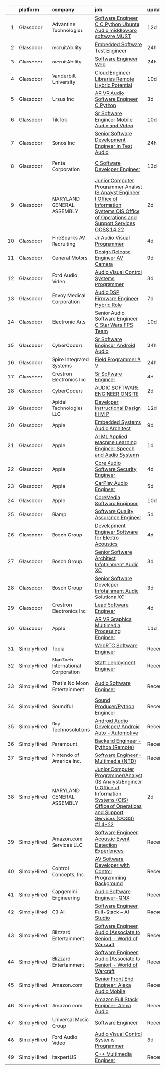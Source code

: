 

|    | platform    | company                           | job                                                                                                                                                                                                                                                                                                                                                                                                                                                                                                                                                                                                                                                                                                                                                                                                                                                                                                                                                                                                                                                                                                                                                                                                                                                                                                                                                                                                                                                                                 | update_time   | location               |
|---:|:------------|:----------------------------------|:------------------------------------------------------------------------------------------------------------------------------------------------------------------------------------------------------------------------------------------------------------------------------------------------------------------------------------------------------------------------------------------------------------------------------------------------------------------------------------------------------------------------------------------------------------------------------------------------------------------------------------------------------------------------------------------------------------------------------------------------------------------------------------------------------------------------------------------------------------------------------------------------------------------------------------------------------------------------------------------------------------------------------------------------------------------------------------------------------------------------------------------------------------------------------------------------------------------------------------------------------------------------------------------------------------------------------------------------------------------------------------------------------------------------------------------------------------------------------------|:--------------|:-----------------------|
|  1 | Glassdoor   | Advantine Technologies            | [Software Engineer  C C    Python  Ubuntu  Audio middleware software MUST ](https://www.glassdoor.com/partner/jobListing.htm?pos=129&ao=1136043&s=58&guid=00000181f12f49ceaea50e2173226340&src=GD_JOB_AD&t=SR&vt=w&ea=1&cs=1_c6371c2c&cb=1657608817476&jobListingId=1007972073670&jrtk=3-0-1g7oiuifskbln801-1g7oiuigbgsra800-43f7a1d6bbe0e6f7-)                                                                                                                                                                                                                                                                                                                                                                                                                                                                                                                                                                                                                                                                                                                                                                                                                                                                                                                                                                                                                                                                                                                                     | 12d           | Redmond, WA            |
|  2 | Glassdoor   | recruitAbility                    | [Embedded Software Test Engineer](https://www.glassdoor.com/partner/jobListing.htm?pos=114&ao=1110586&s=58&guid=00000181f12f49ceaea50e2173226340&src=GD_JOB_AD&t=SR&vt=w&ea=1&cs=1_d00eca51&cb=1657608817475&jobListingId=1007998067929&cpc=48B9F4758953335C&jrtk=3-0-1g7oiuifskbln801-1g7oiuigbgsra800-60aa7b7c5fa96bb5--6NYlbfkN0CGG9KWCDlpnNsyBDyIiP_Q0811kl3MMa1wmNp0I1WtkTaTZU1gJWaiKEGe9oYuZ3CPwugg-CXn8Oq2fvptVwnMlrq5zwQE5NMqBW7QRga3DECgVcIAlGqKk1QLgmTEvnSObf7g7pZM0IuOs8pBSf_IR_bl57Gw2HKFz4a_tc1gqz4ho89OG8KaJS3nVtqB-wcs-zHskIDpVaGi27oHTOcGsY1U2J6paHpOPmhR2VxCHV5Xrx-QRsdtMzTdDzH87F7zlMgbJ1BkkMByBAU6PBTI5CgNPdxx7HM0HqrhC9XcV-E4uw3le6vLGtRTckRnV-kwzOzexqB1jU8Xr2nZIwnmJdhL66TtoMC7rueOl7h7fY287cwueBd_FJfxpjhmRuLEiehBzzG8yQo9VaDURdfEaKbtghlQ3feiLZvD42jMBD003wdFuzdAnUCG1v4sCp7QTVjXBCdLCrHaI2ilLNkOnRURQd7NiKw4S8n5MDDeKc0HQrNlAMDkGkLKwRepiM7yc7Yabgj5xA32NIxB3sPi)                                                                                                                                                                                                                                                                                                                                                                                                                                                                                                                                                                                          | 24h           | Anaheim, CA            |
|  3 | Glassdoor   | recruitAbility                    | [Software Engineer  Web](https://www.glassdoor.com/partner/jobListing.htm?pos=109&ao=1110586&s=58&guid=00000181f12f49ceaea50e2173226340&src=GD_JOB_AD&t=SR&vt=w&ea=1&cs=1_8df6c705&cb=1657608817475&jobListingId=1007998067872&cpc=39A4E8CE329AB187&jrtk=3-0-1g7oiuifskbln801-1g7oiuigbgsra800-2ad57beac4d78179--6NYlbfkN0CGG9KWCDlpnNsyBDyIiP_Q0811kl3MMa1wmNp0I1WtkTaTZU1gJWaiKEGe9oYuZ3CPwugg-CXn8A17koYC7aobcfFlbQ5IUkeg9FP2ES7IW1Qg3SSY7Fju2jXe-c-ok7IN8ciKyKc3AVlGrWO_Q7-kkNW9Kw-IZz8rMDALcmfZemriGIu67862tfmv3nLVJZIuLsjF6ZqbHLZTvBqBoz8yUQfQf00-Oen201cNSTOEwKiL8byF3fEFBhOC33wQVQA-IfYJ0L0AjzWJ61hJfLzoyvIrGWEA-VZjXDgW3paPKTmMRznnb2xuTQyG7TzgmfZl9SVaBkfqbrykk5A7ymLPibSEOYKHbV-TLhiTFFtc6O4Nj14zaeXbnJxICtUiKgUWTs4sRcsGopXGVdDKy_Km7azLg64_tYZgDJNy5h3B7Szei01GyelvragMcBv1Zx49G4FepPrZRbK3kxEqXpAyTST-B6bmcAZp7m6corj5esxYXj_MjJlgRYxGCkCSwCQRDEwmjTPgfrfg_anl2UmW)                                                                                                                                                                                                                                                                                                                                                                                                                                                                                                                                                                                                   | 24h           | Anaheim, CA            |
|  4 | Glassdoor   | Vanderbilt University             | [Cloud Engineer  Libraries  Remote Hybrid Potential ](https://www.glassdoor.com/partner/jobListing.htm?pos=124&ao=1136043&s=58&guid=00000181f12f49ceaea50e2173226340&src=GD_JOB_AD&t=SR&vt=w&cs=1_8262b755&cb=1657608817476&jobListingId=1007977526688&jrtk=3-0-1g7oiuifskbln801-1g7oiuigbgsra800-c3977357fc7c0025-)                                                                                                                                                                                                                                                                                                                                                                                                                                                                                                                                                                                                                                                                                                                                                                                                                                                                                                                                                                                                                                                                                                                                                                | 10d           | Nashville, TN          |
|  5 | Glassdoor   | Ursus  Inc                        | [AR VR Audio Software Engineer   C   Python](https://www.glassdoor.com/partner/jobListing.htm?pos=108&ao=1110586&s=58&guid=00000181f12f49ceaea50e2173226340&src=GD_JOB_AD&t=SR&vt=w&ea=1&cs=1_e684ee66&cb=1657608817474&jobListingId=1007993377891&cpc=59DEFF8D475298C3&jrtk=3-0-1g7oiuifskbln801-1g7oiuigbgsra800-aa3ce2fb02d8ce81--6NYlbfkN0CT8vBT9H5mqECx2dfLV_FONLPDKpIRssxVwtj05Tmm4rA5I0VNOPdM1oYsK66ov5oIrm6uNt0XDvpl2KYEwQICSaD5MLEKBZUJ16SpRSONk4KxDzLgWuNHc-mKZGUkO1IWuKva4frPteSuou09hRerYEP3Zpi81Lc8E9fKSHP7VIDxORxefithbZH9PCMwkDukGkVZREcWMM9hVPJ9fODmdt4RfzPiA7lnwPGjRh2I_k9VvPcZ9j8QIULubvdA6fo_5Nl_hcuOiz1TaPpLI9OQl0YoX_Ue4t-U8z3hCVWY2NboO7bSiJ273qSPoPBwZUJmjPPUGWEHR0nT0T575uWdTPPA7ZjrbbSxGbqVGjyCk1UhyvZhBi-l_V56YZSPh1fZG45zXJbY7DgqN2M7wRciRJWpi53Ck_8btodY9ZcvlXGH7Q_OCQQBwJhZBfpPhnSXGF9VLTinmqh36fa3vohhcIbOlHJ1HtBHX63x12i_Is-PzUdJySP8WoT5kYnfDszdLH6I2K7XYjubD7QKzg9QTlKMeBZRNTWewq4ZanMOZgdrnsTVn43MhgybQu3OUaI06NNVLZoWzeA9FEKxfbbldOySwyl1t2ielLhz2PSBUeJgbelelgnoJuggH4DKmloMUdQFqFztq-yG7WledIfiKlpX9o3Iiyqxveo2p6BW8XT5qQVi0dQW9pSD3ik2zfN3DV7GOpzP0__zv6yUtXODvla0IrTMRQnSZxel0ygLDUiKNc98ZhsAi9VWmzeR_zZN9o_RSoeKVoEYP3mjPqFnKGUow274mySyqL6p7fAE1r7pgTIM0n1Jidy8uTK7i8duzJlFcc72-LO5sfNSvu69X7ax5uDw4d4uKEvPOqp8z98p1I0dAptsyg6IyzYAgJKqUIzHubGxOy2OEsbVz_3fyWSfpb888VFhB9PX9xmSzub9laYDdZACDYy1n-NsPEWHiZm9hlz72pHgdr32u6TYhbHat_rU5gC9fGq1qwy0bpIyJP7o8o3fYn2qiLiDPWw%3D)                                                                 | 3d            | Redmond, WA            |
|  6 | Glassdoor   | TikTok                            | [Sr  Software Engineer  Mobile Audio and Video](https://www.glassdoor.com/partner/jobListing.htm?pos=125&ao=1136043&s=58&guid=00000181f12f49ceaea50e2173226340&src=GD_JOB_AD&t=SR&vt=w&cs=1_a3ef5cbb&cb=1657608817476&jobListingId=1007977692020&jrtk=3-0-1g7oiuifskbln801-1g7oiuigbgsra800-fb4d70513ed015d7-)                                                                                                                                                                                                                                                                                                                                                                                                                                                                                                                                                                                                                                                                                                                                                                                                                                                                                                                                                                                                                                                                                                                                                                      | 10d           | Seattle, WA            |
|  7 | Glassdoor   | Sonos  Inc                        | [Senior Software Development Engineer in Test  Audio](https://www.glassdoor.com/partner/jobListing.htm?pos=122&ao=1136043&s=58&guid=00000181f12f49ceaea50e2173226340&src=GD_JOB_AD&t=SR&vt=w&cs=1_9d2db259&cb=1657608817476&jobListingId=1007998832395&jrtk=3-0-1g7oiuifskbln801-1g7oiuigbgsra800-caf06fc64295be09-)                                                                                                                                                                                                                                                                                                                                                                                                                                                                                                                                                                                                                                                                                                                                                                                                                                                                                                                                                                                                                                                                                                                                                                | 24h           | Boston, MA             |
|  8 | Glassdoor   | Penta Corporation                 | [C   Software Developer   Engineer](https://www.glassdoor.com/partner/jobListing.htm?pos=120&ao=1136043&s=58&guid=00000181f12f49ceaea50e2173226340&src=GD_JOB_AD&t=SR&vt=w&ea=1&cs=1_0d6328ab&cb=1657608817476&jobListingId=1007968416590&jrtk=3-0-1g7oiuifskbln801-1g7oiuigbgsra800-40ff0cdbb3ffb393-)                                                                                                                                                                                                                                                                                                                                                                                                                                                                                                                                                                                                                                                                                                                                                                                                                                                                                                                                                                                                                                                                                                                                                                             | 13d           | New Orleans, LA        |
|  9 | Glassdoor   | MARYLAND GENERAL ASSEMBLY         | [Junior Computer Programmer Analyst  IS Analyst Engineer I  Office of Information Systems  OIS  Office of Operations and Support Services  OOSS   14 22](https://www.glassdoor.com/partner/jobListing.htm?pos=112&ao=1110586&s=58&guid=00000181f12f49ceaea50e2173226340&src=GD_JOB_AD&t=SR&vt=w&cs=1_21ec9ba1&cb=1657608817475&jobListingId=1007994891028&cpc=39A4E8CE329AB187&jrtk=3-0-1g7oiuifskbln801-1g7oiuigbgsra800-a3f694d1122cad1c--6NYlbfkN0CoZx6RZ76Kz2BC5LaLJVXH_1oYGbR7vq7wgU_JS4Ka_xXFnuYFBu1BOJAt9nZBGGLHaGLp1lHJWT0sE3EjPTepP2t5TwDoqFxFq1dVgBEd1jSl5HIWglMA481uS0Ib77B9NAuduffAk7dKvL3dKI04sZoo88GKgXfS3bTJ9JyoDfF85ewco1HzXEOftcRYAkJ-_1AP9fijQrlHRhV4IjBsS9TdDNEbgPav-WQlUQsZutSheI2ZqHQpAL2kuJu5ZRCX0rHf-U9OolUSQvxNWElWcMLqwkQRSfhu1eKva9ECyb6nBIx1E9c_B1-kb8Q-cLFo5QOyLFLXWYdzLFgEbI_owz0QqnCoOH2aRoozflxO4c88Utl7302WGKvX6ojFEj44GaMbGdgBzGjrf6Z7dErlib7ST978Ppu5dUGZyYq_MqTB9Yan-cTdTMGv8gmMQUPusNIZc6WdIKWTkjJ4RZvM7dD80fioYe1zbMZlwpeDFFKo1bLQGOgp5J2mjNbhYTkXg8ZKqA1Zq4SL09bqGABgaXKuFhR-7VkdLo6Y_Pm3wj6RwhKhW_ohybbvVxQYzt6U-LSaj8_F-LBQ29y1zFtKyFj82yQklgZyIn_h7RKRcqScVMYLLRzbfrGuZj11IzSQE_GgohtUAMDjcqYoV1Hs)                                                                                                                                                                                                                                                                                                                                        | 2d            | Baltimore, MD          |
| 10 | Glassdoor   | HireSparks AV Recruiting          | [Jr  Audio Visual Programmer](https://www.glassdoor.com/partner/jobListing.htm?pos=102&ao=1110586&s=58&guid=00000181f12f49ceaea50e2173226340&src=GD_JOB_AD&t=SR&vt=w&ea=1&cs=1_203223ee&cb=1657608817472&jobListingId=1007990589401&cpc=545C0D17DAD7ABB7&jrtk=3-0-1g7oiuifskbln801-1g7oiuigbgsra800-3645d3de07ee691e--6NYlbfkN0CgISsLKYw0qJRFWluNVVgIYeD3xM8qesrjCvAKwjwwKRSQqxAUlElEhVVO1a0J4Unh9MYd1JqPkQC11VzVzI6yg52sATyjgpvMUk0BUitp0u6dvzaBntZv5uGPwrmlY2rICOfOV3e1M7oxBnFa0aB2XTgOd7Gr7MyaAELUGl7tizV7Ga54Kq26hB4Sqs75kd92TVaRr0yoVYLnh7z0RHK1is5po93XTxsIJVIKUNl0yYwx1-YMzneKd4aMuyAF1Scg56vjisufuyhENmT-1973jMS7osFoEcVasKHX_hY_bSEawkkT0czk9VFE6_WCZmCj5gC7gFEwBgFvjHW_Kg_pP1rnqbIhwbSVErpd3-TffTvVAXTqvJ10NAhCvtFmuwLTcx21TQqRMyKc8zLzbgLx1jfat9yIKDlrhYlaxwBzVVMPMPRJ_may7OmtUUU8tzZdJsc4x01B6gxe2GN_eU3NAZLFj5HI211AYWkaj18ULAVdTr9b4zqWQab9Y2FT_DPaWvUJa95_Yp28KWw-fWG5)                                                                                                                                                                                                                                                                                                                                                                                                                                                                                                                                                                                              | 4d            | Richmond, VA           |
| 11 | Glassdoor   | General Motors                    | [Design Release Engineer   AV Camera](https://www.glassdoor.com/partner/jobListing.htm?pos=123&ao=1136043&s=58&guid=00000181f12f49ceaea50e2173226340&src=GD_JOB_AD&t=SR&vt=w&cs=1_0aa47ac3&cb=1657608817476&jobListingId=1007979241599&jrtk=3-0-1g7oiuifskbln801-1g7oiuigbgsra800-e91fb23f7f6e60ba-)                                                                                                                                                                                                                                                                                                                                                                                                                                                                                                                                                                                                                                                                                                                                                                                                                                                                                                                                                                                                                                                                                                                                                                                | 9d            | Warren, MI             |
| 12 | Glassdoor   | Ford Audio Video                  | [Audio Visual Control Systems Programmer](https://www.glassdoor.com/partner/jobListing.htm?pos=103&ao=1110586&s=58&guid=00000181f12f49ceaea50e2173226340&src=GD_JOB_AD&t=SR&vt=w&ea=1&cs=1_286c8162&cb=1657608817472&jobListingId=1007993174545&cpc=6EF74AC2F94C1840&jrtk=3-0-1g7oiuifskbln801-1g7oiuigbgsra800-72ff076388985a37--6NYlbfkN0D5Qh5ztHRJazBopTDU4c15ovZ4yuEHLDrRszDAd4mXZfEM9UhCL-UOGfuzT-KuljJFK06AQHoYU57YAYNjUbhnHAcwFeW0cV4-wbyC8hTrz52B5uGs0Xrn7C4pvwEj2VATkM4T7HnATzImlYTII65d4hbg04qPgSOgfl85f_CI4TVAYtvbkd1CpNKaDqKdjg4acVjQFUxEqS0dHrBX4PsEasuOOp-dynKfmyQ05we433FMbJk5FY5iQa7mgmmIz9h_BnwqYjDE0msMVC6jJgk7_vXTykOrkrAoPOb-OMsPnmBPlvrA-VX0YbhaOCMyORKOZz50qrxGZaD1Dj5gsx7SIT-BD7l-V_QoG1w3YiJz6ANFRyiSjGXx4g6ApF7NuS9gnPObBF-vJwsGrIaHNvJP9inYki_MXK4-P_PwzkYNxfcero4ShqgsqDpF8DClx_ncEi-ddgTVxYaV5v2WVuyqMc9HtDzDXBSEdyxC8dtYulFpqkKimLWuhosbFjblTudrWfvyyICiLbdRD1_GztZE)                                                                                                                                                                                                                                                                                                                                                                                                                                                                                                                                                                                  | 3d            | Oklahoma City, OK      |
| 13 | Glassdoor   | Envoy Medical Corporation         | [Audio DSP Firmware Engineer  Hybrid Role ](https://www.glassdoor.com/partner/jobListing.htm?pos=101&ao=1110586&s=58&guid=00000181f12f49ceaea50e2173226340&src=GD_JOB_AD&t=SR&vt=w&ea=1&cs=1_d49fc99a&cb=1657608817472&jobListingId=1007982843269&cpc=FD56AAAF1899B499&jrtk=3-0-1g7oiuifskbln801-1g7oiuigbgsra800-1a8667a6952a7d3f--6NYlbfkN0C2SVAOpOeIWQkPp9EeCSLxTLheLRty2uanDx8E9nXZ3vo_i2DCYlseHe8MlqP0GQrwO9cNewLpOxVPax3blNM7tR65ucCZ_LJY0bOTgnoi3fYnvrn6CGy52bnNlpOl79nDB8WILpGyF19NTpy5P6wBcBXV3KL3xsTIiZ_23L9qdJ9WrVTiU8K0LXcy-92zjF1QRxcUVq8j3wrX8haJXjII8BUqDiweFeCSF9_kIG8EWzycPFyH0RaL_04Zst2Q9pVNhQN33H9L5m4yZCxVH9UYVJMB7bhwEFodYxqpq5pSi5eIxf5AhnAhUCuz6QMOhfuWcOs9UUNZ5Bt_K4P1f95tpUx6UM8FjBj9id2iV3dX18DFR9_xhEgQb6zWW6yKbda9tsyV-d29CspvZfWfXqAGiZjXPPM_lSiOUNrHdoMQGr1q6l5nFd8g3bEAJpgFLMS4rjMyFRp7_-X7DdB-xexxcPc8kLL53t2lZyyXcv1b7j85fSPmDmB4yhXdfIFt9-yieFKMhtGPxRFDLmbOjCbCUIbD1v3fZiI%3D)                                                                                                                                                                                                                                                                                                                                                                                                                                                                                                                                                                  | 7d            | Saint Paul, MN         |
| 14 | Glassdoor   | Electronic Arts                   | [Senior Audio Software Engineer   C    Star Wars FPS Team ](https://www.glassdoor.com/partner/jobListing.htm?pos=121&ao=1136043&s=58&guid=00000181f12f49ceaea50e2173226340&src=GD_JOB_AD&t=SR&vt=w&cs=1_3fbf5d37&cb=1657608817476&jobListingId=1007977803487&jrtk=3-0-1g7oiuifskbln801-1g7oiuigbgsra800-17edc09a89127899-)                                                                                                                                                                                                                                                                                                                                                                                                                                                                                                                                                                                                                                                                                                                                                                                                                                                                                                                                                                                                                                                                                                                                                          | 10d           | Los Angeles, CA        |
| 15 | Glassdoor   | CyberCoders                       | [Sr  Software Engineer   Android Audio](https://www.glassdoor.com/partner/jobListing.htm?pos=118&ao=1110586&s=58&guid=00000181f12f49ceaea50e2173226340&src=GD_JOB_AD&t=SR&vt=w&ea=1&cs=1_258ffdbe&cb=1657608817476&jobListingId=1007997833799&cpc=2CAED5C921A5F994&jrtk=3-0-1g7oiuifskbln801-1g7oiuigbgsra800-49675f4415adae16--6NYlbfkN0CpFJQzrgRR8WqXWK1qKKEqALWJw739KlKqr2H-MSI4eoBlI4EFrmor2FYZMP3muM3cVikKu2JHMIMHKH7OgsnobnFArsWob7FbP5p1dVI68KPdJDbuXPpjnTQjCriaqzd-851NEQ79SLd5dKuTeSn7kOpSuJM2odUQ_RL9ocUw034ZM1Gv5euESM6LpcVN8spxXNX7GasZcCcE9APysVvCXXC3rRJEL8qUVA9Za7eA8KHbWR7zR5dcT4l7GyOMUxWFwRMsRSN59Iw-GSCdmH5CSLdcbNAOjIc3lwXsLVMbqBjmt2KFr7Y3bMEJYeC7-06CH1HV7fvnOKTyk5ZHU7Q-rBnMtZSluJYspBpImknUYSvjBSK3bnPB2EbPPdQVZK7N56a1kVkXSllCdwthgoZPMpJQOq-MmgJj4CA5zqcCTA-LqgsOQOZD5oxAHCi78pr_60C-T-JAqaL3ePZy49X0ncLssoniFhLdKyxYKGcosi9DSg7Zfo22YK5GhObKTiKtB9qYyCC4czReat0XKB5SS-kz2DsWPXg5DdcjwSkofx-VmJsTmHuO_7qOi169TqOBBHrrjgMcQSvNLnyHN-PcN5enSP8riL2uE3SNG7IUVbgu4RaRv4DWa1hDFTFVIJEUT6hKILCJkx80ruXkwZijWGRZkKK8tscXvZw6arXywBWvF8W9DmVeuIRGORnJx4dEY871gy_RuWOhUW_k92MVuh5AhQwlhqAJLh9eMuhER9A7ZgBhB4yDvZ77glcKuLSVZZvg4eiPBslX9ZoA_CV70h9kwq6g2x39dwgyJPxvFvAASk4x_hig7tz_Kb4aX1aO8xM_NXJ2fnb5EURu4JO_GBPLPnzEXzCnrFmt-3yTV58d5hPMKwTVSavnovGRV1jz48YIV6q6QAum7b7p_8IgNpJzBiZ8KQobrs5YxHMDk_1Bjgjh5cvgf006QdVoVQfS8w7nDdSLyWjjVoUWmTA2U4BgaUIBUICW-x9OwB4Daw%3D%3D)                                                                                        | 24h           | Encinitas, CA          |
| 16 | Glassdoor   | Spire Integrated Systems          | [Field Programmer   A V](https://www.glassdoor.com/partner/jobListing.htm?pos=106&ao=1110586&s=58&guid=00000181f12f49ceaea50e2173226340&src=GD_JOB_AD&t=SR&vt=w&ea=1&cs=1_56411215&cb=1657608817473&jobListingId=1007997639031&cpc=4B86475FAF393599&jrtk=3-0-1g7oiuifskbln801-1g7oiuigbgsra800-2397039f547f99e3--6NYlbfkN0CH4aig5Ztd-45FrZS1-WrZIx-owN4hI8D535o7deO_foMxi14zJY8Dl-iXBCi5-CM3w5g23qmJ-ktnjVnjuJBzx-cKeSf6eZw6woDE2hx1_Mnp2EQThVDPCgzoriW_Y-7NSX1ENEAuKAC6sQfhAm68rLxz6MK62uRJ3e5-n5roEiDcmNLtAaNDu1zfO-dBc7KKuNi1JzerZozpzDU9n8_Q4oqGKgFRh83fQssR25KMxxHx0iO6s_Bn5XWdGp4Qlfb4r9PWuQetDUQadtOi7PPZswpBtUiUOVd9AleCpL2FLO888tX78v_HXb1t1UTFyiH4RBxEjxMJld1Ws0rSuJp5zwu6BGGpi9yF-gJnSuBaipJiWI0NgAARRkc8KkaS0kTtDCHzqpW_ftdXVgd4N80emxUKowrmz5CqE3vDVdEBR2V05kzsYLrZO48NZUJaxQQV4a761gfejzi9kNF9W1KX60_3dXmU_Zklmd8xOPJOlhMOAcSve-NTRCjq-5yKFq8%3D)                                                                                                                                                                                                                                                                                                                                                                                                                                                                                                                                                                                                                     | 24h           | Troy, MI               |
| 17 | Glassdoor   | Crestron Electronics Inc          | [Sr  Software Engineer](https://www.glassdoor.com/partner/jobListing.htm?pos=126&ao=1136043&s=58&guid=00000181f12f49ceaea50e2173226340&src=GD_JOB_AD&t=SR&vt=w&cs=1_09384c51&cb=1657608817476&jobListingId=1007991318867&jrtk=3-0-1g7oiuifskbln801-1g7oiuigbgsra800-606620f489b5f575-)                                                                                                                                                                                                                                                                                                                                                                                                                                                                                                                                                                                                                                                                                                                                                                                                                                                                                                                                                                                                                                                                                                                                                                                              | 4d            | Rockleigh, NJ          |
| 18 | Glassdoor   | CyberCoders                       | [AUDIO SOFTWARE ENGINEER   ONSITE](https://www.glassdoor.com/partner/jobListing.htm?pos=116&ao=1110586&s=58&guid=00000181f12f49ceaea50e2173226340&src=GD_JOB_AD&t=SR&vt=w&ea=1&cs=1_9dd7411a&cb=1657608817476&jobListingId=1007994357075&cpc=47CFDC01B3F81FAC&jrtk=3-0-1g7oiuifskbln801-1g7oiuigbgsra800-d349d29470b0b9ea--6NYlbfkN0CpFJQzrgRR8WqXWK1qKKEqALWJw739KlKqr2H-MSI4eoBlI4EFrmor2FYZMP3muM12TYa1eX62s1as4sK1KBTxr7YSd4bzuOXXHol3SLNurbn9w4z2H36guxaaWjyQPw-5kLAZ4DZaNeXmMNIRg9PN3FTIKdq4p4FV0c0CK18YWeOoDxnbQhZ4Yf3eTOeVQMkhicw6H16hVA3dwFNWclYVFsvJ0QaUKp05T8BSHeOWxOsNrPbyTymejjZnU8zacm-3rijUJogh0Nd6ExMBx5xudXNo2FgCj2xDp95JmsFn_LBO3mqon3MwkeBLzilRLzX7XgXeV_F7kUNfkT1Ai6DFOqJfsJZ1MmtvGbOo0_MGuTZGXt9rHYVKGFAJPV2YmgXAryRvk_WbyOIJKkZ9y7mUdZB7SmI68483D7yRpDgxYL53vD73zwXXlv50LW1rKLVaNd9d7J3yNmmn2SnJP4MO_fRJCdQkHeFgevb5ySon5Qaz9T49tdcj6nZM14bMAoZ9CN_mtElWrpJ8LGOxlzW1yol5kYsZd1dYNVHPnd2OWZYKEPMB3K7kq2xnpEXboxRTi2a-WL-5kNaz-RPffRm8fHvm3TpVok8BgQAJn4qZ6A2LiDnOxB2nYoarwfW8UElhQsdopStzZldbTIQPosQoLeuI8Pd_CbYwGRblyc0QHKwU2kpujqyD_18vE5-EXGXb0HtE2KDLALeXKmqW2l2RLHMQr5gge23Nk9dx-TPm3u09f6VFcsUXCne09mdkqPo8uft8sP8cwTMDS7Pzbrx7ALcIbmEVFTL63XsT7ZnLckBurDICdZThTzqu57KAtJPpvCXM77BiJHRCoTZV2-MVsZhiw9cNlPkXzBCK5-50aH9LvPFr3qhoX_MVRsG9Vja65orcpm2bv-6BTZSaIXcinw4W8JGZHbkkYuutsayHFU-HFpPqgxwbKIDsletrZZrEIcC396s22hovQUF5ZoVJGP4WdsPXvrB9NRM8nyoXKQ%3D%3D)                                                                                             | 2d            | San Jose, CA           |
| 19 | Glassdoor   | Apidel Technologies LLC           | [Developer  Instructional Design   III  M P ](https://www.glassdoor.com/partner/jobListing.htm?pos=117&ao=1110586&s=58&guid=00000181f12f49ceaea50e2173226340&src=GD_JOB_AD&t=SR&vt=w&ea=1&cs=1_c94b1ae3&cb=1657608817476&jobListingId=1007971118065&cpc=8795CF9063CD573D&jrtk=3-0-1g7oiuifskbln801-1g7oiuigbgsra800-59fe664ff94ea83a--6NYlbfkN0C-xuqgdbktDILJoi_o42Ntwte-sxNwJl4lq25EOjgqY9QdTvxhiZuU73FoiVdnOk67AFNhSwXEKX4mObxfrrOA-geal6H9DRqbEnd4vjH1q4OM012OE7YutG7o0AWZGYV-rNMEYq_ieIZSjLOr3U7jruqw250lHhT2B_-I6PKUJD-ySAzVL3F9dacZb2kT9_kpXtZHVZIdEIuI1q03Oi0VCiwff22h7tRKrXajsceSZNIPoMR2rRi7VD1i8WYtALjSMl8FBJ4VJjrdQkdwlw0_SxZ7LN_MI5vzZqPjW6uMhGwrNGkbnu2goRwCeWCNWYBHFxLBXinsCFyzDe8UOBtO8mo6JUGPp5-wP2Wn0rhhJ1fxyDGfjEjVQ4DjRWoT6cZufdqId_5lsrzZMODV4q4EqqpOZKlsZHuPKSk6S6mcDuL8WdbrJbtjnDApr8Pw64uervKs6b9YwNKwVwb0S69raZ2wta9A1Js4ZEOp92P9EvCQ1FFzNpviZZjIgEQvxwe3mg46duPvONbVkRWLP_Nv)                                                                                                                                                                                                                                                                                                                                                                                                                                                                                                                                                                              | 12d           | Chandler, AZ           |
| 20 | Glassdoor   | Apple                             | [Embedded Systems Audio Architect](https://www.glassdoor.com/partner/jobListing.htm?pos=115&ao=1110586&s=58&guid=00000181f12f49ceaea50e2173226340&src=GD_JOB_AD&t=SR&vt=w&cs=1_85913bc7&cb=1657608817475&jobListingId=1007979187769&cpc=AC285F3A3ECA6BB0&jrtk=3-0-1g7oiuifskbln801-1g7oiuigbgsra800-ce2327862a81b1a2--6NYlbfkN0BvKrLyj5gPmtZO9T8euul8TCxuuKNOtzRJOomxnwSEodTz2Bc-sPZlO_uSwsktAegCjBFkktJ1XsZ0gtvmI_BGcaZnHufLVPIZfVsfuI-lXO08vqSdoBimat9I2D7b5PlrZZ-UUP0tejEMVrF9J2aItixeIhlnGAEnp2zvrRJ_VTmcePL_IekVo3zFY8I3D9e1CUYRxQ5tQgaVJmRo5mVWFYuiutR97V93eGohOW5bGkJOT8vNEqhP5DAfaTGSIjKIuIABE9pdSk6qy1ElgYsE2ojLgYUZ5rn1_6FCP7ChGlfcibI6x5PnVmfcm1RZ3HlrecnBkZ29_RqvD8WQHBLxnO8e0Aci5PqxlAOJrovxoFlw_Mbdf5uNaT5HWz3TolTvsLBIdL6ps-XAZIcB_Xt8sLOK9hZrEhmMlB4jT7ygYBTCnLHZMo_2A_f6jxNzXjfWPvrBcL9M_Ll-iATXoydSWCwenW045sdJyKlQ4aiDjeXjVn0lU8xtPhDdvFGvvHInQXseetM21l2fM9chIflIg9oV4xzcn2c077Egw-3n5A8T36Ng3S4xu1nqbRho8kDgZTj4uBru0WYrKtOZzc3VCRAj58aRlQbIJuzHHbDzrNraLRs-19gEFGJbBFB1tRTlRKcZy5YbRP36WeAWvtqaKCvRSEFkP5bsPU-fptS7R_ZwgZBljEcrT9Bb6hJdJQwCPa1x-D2nSiBY36gKgpaIYqeg1O6brA7n0FhZygW9Z6t7HxZVPYBVVcZ2jA95As99arhSd9RBOcfixKjgALWnSf6KIgRZeMq6AcQpiVGT2zGlQNgJtg98RyMILfxORn9L8UAX_hy-YC_twTEP7tIrSOQfQuuk7tfwX955e9MZHm1K_t34q8sO3q1nhz32nwv8D7MjB1nsJHPQDjUhuNI7lGlFabjXEOMWU3Ac4t-cFbCYPhyPdTBaqynZhgxoW0UkO0TClqUflT6LGS8oajsa)                                                                                                                              | 9d            | Cupertino, CA          |
| 21 | Glassdoor   | Apple                             | [AI ML   Applied Machine Learning Engineer  Speech and Audio Systems](https://www.glassdoor.com/partner/jobListing.htm?pos=119&ao=1136043&s=58&guid=00000181f12f49ceaea50e2173226340&src=GD_JOB_AD&t=SR&vt=w&cs=1_cf14b80d&cb=1657608817476&jobListingId=1007996386680&jrtk=3-0-1g7oiuifskbln801-1g7oiuigbgsra800-24c1d9da24f75876-)                                                                                                                                                                                                                                                                                                                                                                                                                                                                                                                                                                                                                                                                                                                                                                                                                                                                                                                                                                                                                                                                                                                                                | 1d            | Seattle, WA            |
| 22 | Glassdoor   | Apple                             | [Core Audio Software Security Engineer](https://www.glassdoor.com/partner/jobListing.htm?pos=107&ao=1110586&s=58&guid=00000181f12f49ceaea50e2173226340&src=GD_JOB_AD&t=SR&vt=w&cs=1_2eccdefc&cb=1657608817473&jobListingId=1007991589186&cpc=AC285F3A3ECA6BB0&jrtk=3-0-1g7oiuifskbln801-1g7oiuigbgsra800-2a69099ed6f7ad76--6NYlbfkN0BvKrLyj5gPmtZO9T8euul8TCxuuKNOtzRJOomxnwSEodTz2Bc-sPZlt2Zgji_QUXGea24aHeGsF5mdlEqtzEaTvMH-aLyjXc_8ZWL-GtORKjPvzePFYFkbsCa9O1jRJON_SxGJAi-g5uzqek4qJkXYsHdI0aLe0i7775RZSXdDTwgmek1XNnfnrxMBlzmYlvrtOPMQ45rU4XXBDRYx909U-tfS0OqO0ZTa_2gR2o1hWdg751wnqwR2skiS8dVA2gQWbKDG0ifM3wPoz21BGBPW_rgyH8gE-94i0bcjuKTR8XCkGXariCtvMhbenQOPUK_bkY_VAbk5nWcqNdVn5QbFv1LZJO-9jtGtTkQMY2S0twpMO3FMrl8PHz8saHBlbVVW7xnLyYOMc-JwofCXtL_s_ZNysKLOK_R4G4OxFAJGmhua-6ax7qwzVwpuPy7s3_ZIdaxDctvB-b5O_lhYeJEyMyaVg_yWppLjWYDARmP37OFHr-q0WOhEQEnq_hEKxgDCdU0cqm50-LD7_oE7z45o8rrb1x88cQg5rTdULO7OBTp8cjJ-4jNBjTDj85lEpo4LUdPaSXRYqiYiP7VPVN08JDtj0KE4ZM72isSV6mgPZvjr5f4hRe8MmEKagiLVoD4MRbspAGm-EImYclJw00KVUHxoFmRTk-SAa9qlMS7mykITVjnnh33aflfDjjspDCsmR6qlLoyGqhlu8-PMAl6RoAyWT_I60yUL-firjBACzYQcZrGb1FJ_wCMPag69Twv8xVPfgBFrqinIQs_FhtvKk_9pVnssG0ptdwdJ_pYLFSsCCafmYqBqzVEUiautXp3h4542xROh0fqV95TKOd4_RezxczhLkjbnVws5aNpdh36boV7E35SJMdLeTBG2Tk2aeypbyAEfGT0ycIR-J2Ua-OBlKOPlMoLR_JlZf3Azs9XbHVQW2oTP2TC8h_PAJ2TYqNtyIsheC8BA01eJ7ud6gTDxvKRIF3s%3D)                                                                                                           | 4d            | Cupertino, CA          |
| 23 | Glassdoor   | Apple                             | [CarPlay Audio Engineer](https://www.glassdoor.com/partner/jobListing.htm?pos=111&ao=1110586&s=58&guid=00000181f12f49ceaea50e2173226340&src=GD_JOB_AD&t=SR&vt=w&cs=1_c5957c1e&cb=1657608817475&jobListingId=1007988604857&cpc=F41FEAB56D215062&jrtk=3-0-1g7oiuifskbln801-1g7oiuigbgsra800-7aa30b78084fdf02--6NYlbfkN0BvKrLyj5gPmtZO9T8euul8TCxuuKNOtzRJOomxnwSEodTz2Bc-sPZlt2Zgji_QUXHm5gyoIT_Mztd0717o-bWxu__rngjRigbrzFgwMe57thp_HAy0guYrPX05nCSAA5Zd5Pw7hbZkRQ4ntthYz3Pg1g5rOfa8OueFUwg5JKb-JulZa9REJCyH0w8gW4Mg8xQ7bhZs-lDpFlFyYnbSOuhjaA2x34gbtV0qisMDXiC9tYdpxh_zeWv92CWVZWuFRM8D_QuRTWAM5Aehrg0aOIiEKIUtqhcwSnh8k3QuhMcGBVAwjKv5PIdhbfDQFlstBwCjFlnp1lUtgPDOrbwMhQN6i97_LB-dKdzDCBSJu8x-nspDH9YiqLnW3rio7Q3xrPDcyTIobA4MblWiEy6sLplNYGsWWNf0k1fygQ7HHXBPMNlv3ukQMscjv_cMtVV35gjZIcvg3XuN9jeQYyzIw2DoHUUNx9h0uaBj3PHZ_VtzriaC3Dduw9ZMbWAKZIx0pzKuur-aGduzuF7DXxjpwsO05pdIX20gyotZpOeAzDYjDPQmcJZtjeF52uqvH2EQa72Z3PgoqR-ETz-mw98_4rZen3QJF4zuHnUfYIJif2aCJX1zoTMF2OwsQDdh6YuryCIjmTCzZibPyEAgDnqItYxtsDW1XBAxGNqWocZE--VMQeEVs9M-9EuqIKtZE24y_EVmN3LkJW-PrRDxPImsHaXVFlngdyWlj2imu5uULXQsMwydyD0fEZXkTz5-UPhc-sHazNksskfESjjkCXvXETyvIpoVtn1nQ1-CpLSkAs7C_5vBXxZ6KNrxxelUgPfU-AqPrYCdSKZam2G6Z-N04HR-jPbh1t7pYleHqaiFlIiJH8kW8bR3AnUXu7VQfXMZQjNu3HyQqtXm8XImnOvumCIcZw8LbLgj2J7VGBK_JBU7my0W6e4z7ce2DRVapUrr3QTYkBImBHQ7rA%3D%3D)                                                                                                                                            | 5d            | Cupertino, CA          |
| 24 | Glassdoor   | Apple                             | [CoreMedia Software Engineer](https://www.glassdoor.com/partner/jobListing.htm?pos=113&ao=1110586&s=58&guid=00000181f12f49ceaea50e2173226340&src=GD_JOB_AD&t=SR&vt=w&cs=1_404c4b6c&cb=1657608817475&jobListingId=1007975871307&cpc=654405A9B1E0A9F5&jrtk=3-0-1g7oiuifskbln801-1g7oiuigbgsra800-7e77140ff1325a41--6NYlbfkN0BvKrLyj5gPmtZO9T8euul8TCxuuKNOtzRJOomxnwSEodTz2Bc-sPZlt2Zgji_QUXHSttm3qWDpamiBvBmTRre9KuJvEXwYRhheRZCDmcoME-eCu_BcdpDv9DGBwDJaPoI5SFYArNQsO-gIclnM_Ig0IdukpxIQbmsThR61VUMK5Q2Ld9NCEpEWf_E8cD_ogsPMZB583y5m69nxzILqqLrYIxbx_CCzFrTR__SnxRn3N6XPQZpTUoGqFhN00jdi0kcWQ5Ijk6jxOg1dZJG7yaPlVAbRrqkTqFFiH6kheDosrTxCkposntE0wwdU80VRxBLUcqJA_HQMesWJCxxk7GeZjib5rbXxh2C_tYuyBMUmmexBAc7SnEbVuCZ0FCxl9C0q-DCeFYDvG8u1qA4x5XIW-rNST60bNcRdjZvVABFJcmgZBWZIUAzgZIMUcCSjtITh_ZMaIUoCJUicN3bo9lYbC-RRXDk-nDgnS13QU_fuPAuMMHs21wnxecn_qNoT5IYL1QnVVhrfIv5x9vymHo7VE8jvIE3F0Ik-_d1la3DlKlI7U4oixxZ3IZdPB7jevXEXDYD8sGlW2rvwvopIZdP0dhq_zNyntaIpVOju00d1F_4FeRkLdgqTLxTPlC7mwzdCnSGxpteFWqJyPoY9ScqjETtPWTZypPDkQhXhqgTegfS2oIOrRe-k8f2EQEnooXBg5cd0VeQqnmk-8WnTaxMRjHxc0GIpVkIuTD4uoU40G2EZfTbHU-B01fPiu4Nn3oyn8_6Pa9-4rh27FgqKbA-eEPK5TNUZYZVsAXLGUZtiAhjmJiZJCS14ezPwKYBPcC6lJw3yEKhlEuLPDDKTWKM3XilIisnsZ7si4TazjZGMxINT_Eh6o_Qky5sLoZE_t8V43LdXiOPxVp5xhuGAjI6zpzyOmTdQkt56SO-7vvVymrWClbs1pI3RMK4YjGLpDAaP7RmVs76lnw%3D%3D)                                                                                                                                       | 10d           | Cupertino, CA          |
| 25 | Glassdoor   | Biamp                             | [Software Quality Assurance Engineer](https://www.glassdoor.com/partner/jobListing.htm?pos=127&ao=1136043&s=58&guid=00000181f12f49ceaea50e2173226340&src=GD_JOB_AD&t=SR&vt=w&ea=1&cs=1_4311564a&cb=1657608817476&jobListingId=1007988994624&jrtk=3-0-1g7oiuifskbln801-1g7oiuigbgsra800-c47b8132f48a1980-)                                                                                                                                                                                                                                                                                                                                                                                                                                                                                                                                                                                                                                                                                                                                                                                                                                                                                                                                                                                                                                                                                                                                                                           | 5d            | Beaverton, OR          |
| 26 | Glassdoor   | Bosch Group                       | [Development Engineer  Software for Electro Acoustics](https://www.glassdoor.com/partner/jobListing.htm?pos=130&ao=1136043&s=58&guid=00000181f12f49ceaea50e2173226340&src=GD_JOB_AD&t=SR&vt=w&ea=1&cs=1_e4ddf90b&cb=1657608817477&jobListingId=1007991680542&jrtk=3-0-1g7oiuifskbln801-1g7oiuigbgsra800-32a724971df3e1a6-)                                                                                                                                                                                                                                                                                                                                                                                                                                                                                                                                                                                                                                                                                                                                                                                                                                                                                                                                                                                                                                                                                                                                                          | 4d            | Burnsville, MN         |
| 27 | Glassdoor   | Bosch Group                       | [Senior Software Architect   Infotainment Audio   XC](https://www.glassdoor.com/partner/jobListing.htm?pos=105&ao=1110586&s=58&guid=00000181f12f49ceaea50e2173226340&src=GD_JOB_AD&t=SR&vt=w&cs=1_3c00c3d4&cb=1657608817473&jobListingId=1007993990765&cpc=5F655C736EBE388B&jrtk=3-0-1g7oiuifskbln801-1g7oiuigbgsra800-97c4a49673345f65--6NYlbfkN0C6GWNaujYxALY5cE2_tEHrxFJ_nxpjx3wh1ke1yD6QSF_gWAnu0BYVTdBq5zeqwu_8DmFWRnjnvDhdNu-cJxR5N4E-bjSweJk9l9eYPftDHB3hXsAqXT5jCLzUQFc5uuBbTNam9R7FrKuErp9LNIP5p5pBorowlr8Y7Tr0ILl5Q39Xqd6gCnAdldY_XXurO18Br8CdDXmuC2YRsO8udGgXWOs5xukymyGTDVg9qBawml0vMx-4-rM15kOEuIvXMcJeLUe9Qwau2fm7s6xSTNIBDTZOzJYQ6uw-kfLHHgvvQkU6svMous-rykFyfQtJdomKJWmF51Xm8ugFIVcPCIVQ6xLRLoBwjBR6qPgLPenRxq1YqZ67hR3jkDXMvn0bD59B3H5Eiyp_F8fVSo7Xt1P6jJIG6PzZk1XWI4K_dNwqkgtxcHdP41mc8nVK-JHwx1ihIkh5RitZvJAlyrFF4NwabsVHGD5haImhHODjQQkuqJQNEnz_N7aDQV9VDDgRg-LrYOAZN7rwisVyKR4ZhA6Ilj4_THUUFgRXNrHvVo_IhGhJ7UEDWdrwEp2oABDXcqeIuiQ3QeRS3U842lWGEIVRNoWWtjKm7gU50QQ4Inrfvk58RHoCJAna8mWRMiVT_VeR_qCsqRCF0nUUdQ7CfwW0kkMxeJcebqGSemz7V4gpjOMX9-K5imrpowNJxVvJiQ4nVkOp0z05ggtT5IBy_ibDX_lpzUWzdswLmGzhsjKd2c8JRQkAnXwJZ8cEsxwmbRSKig7LMyzoo9YKSkjEGDxKZDsiqjuCnHMIcGAGQc7In1XTURDcn9lOzuR2hgp12vB6I8SJd7zJtf4Z9WXDvdX5dP2ORyc6BS245gcCoXDZfSJo0EQ1THc3a7uiNLOkD18uOa929xjCiwPvzfMXgq8ZrBPYJZ_Z-pMOtziDNPIc6dXxQjVD0CgiR4sBmCi6DFmvwR27rqwgHcBlc2jo-3EqJ-_7Ccn2LFvCSRfGrwYcFR0S5wlgwaoMgaBJZbEErb4VOHi7Jl6mEAQjWii3bcKPQI67oBWIi8FBfnA5umYyaTeyld0FnHDW)           | 3d            | Plymouth, MI           |
| 28 | Glassdoor   | Bosch Group                       | [Senior Software Developer   Infotainment Audio Solutions   XC](https://www.glassdoor.com/partner/jobListing.htm?pos=104&ao=1110586&s=58&guid=00000181f12f49ceaea50e2173226340&src=GD_JOB_AD&t=SR&vt=w&cs=1_a3b07873&cb=1657608817472&jobListingId=1007993990704&cpc=545C0D17DAD7ABB7&jrtk=3-0-1g7oiuifskbln801-1g7oiuigbgsra800-6eec653d885916c4--6NYlbfkN0C6GWNaujYxALY5cE2_tEHrxFJ_nxpjx3wh1ke1yD6QSF_gWAnu0BYVTdBq5zeqwu_8DmFWRnjnvDIEDGS0WjMiMi6mXIHoT3HjdeH-Hm_Jz9PALOceNcen5_sCXMux_GnmU19dUnzSt9cGF7CldGIpKR8a8RgWgSWnDAktV5lRbjbleWlnCcnU6q6D7b3szmN7L8CxfV3jq07dFibsWGCFbAgjZ8cSQWoLOGIW4Zt5MsUu_dQjFARJhIbhgfi_rbXj8EI1bOeOYztLYW0ZA8YiGzLzwgziGEh61yiFQrq_OV16xfuxr4yMgKMi5pzzzD1WT5tRSdL1mWq3pdz43juUSZZ3JM6dak4wZ6afohU_R7cVVWKJdQBH5Bqtg_HJpVp6gn0vKv8jGj0pMd0jdiuoVqtlnsBC_V-8fCiEHmn6_RbOW95tiScu9jd9hOqQFCufidAlMBSB5Bir9CLFuADGbhF7rY8duDU2iim20hYeIMsNufeIcVdhNq3SHYoeLz0Fnpl8fs5XVkWQKSwHOQxP0amhva1Dxku0Q_ijzX21QBL73S9p-HsIs1asSyhiwjAIYWZz1CN7rai4eaAkalrtBHDGjnVDoIZB_0KgceiSJeQjHhp6IqHmznLHyT89FuG6len4_LTt-k5COkAc_KjThxQhpTyTqemOCpdPF9zkczTHMhg42X_dLf8Afypk3AQL6WGb70i9pTgWoZGZCuFRK51DxoCc017fbNWymrXRTSmbqHHf-rp9M2qR9LF78P5H9lnPv5AYm4yyF2AoxgNy6XhXNgKDlRZVlzxT5f39kZdVSNW24ODjC7cx-SZ4kb0CzBr4TPyTSKcxP2Q8KRS1N83fJ1ATkaQEi31uTfIoyQp3YKAFaEmZLPt47ZgchDmort9U7S4gACfDirb-QOkoDJdaUKnu1ELu7XuzGhLb9yzw1klWMwatSI4WLkPOnwXRG4dNf6nm4qLlnX5kANcnwFFqvy2u0q8deTzUVhOf213WXGliVSKR63OJydyoSd79Locb0sngAUK1nCGis8JFSd2EQGCCa7_039ikjUYk3kn3AVALxfG2) | 3d            | Plymouth, MI           |
| 29 | Glassdoor   | Crestron Electronics Inc          | [Lead Software Engineer](https://www.glassdoor.com/partner/jobListing.htm?pos=128&ao=1136043&s=58&guid=00000181f12f49ceaea50e2173226340&src=GD_JOB_AD&t=SR&vt=w&cs=1_8902d03e&cb=1657608817476&jobListingId=1007991318869&jrtk=3-0-1g7oiuifskbln801-1g7oiuigbgsra800-738b4a8a7d2930cc-)                                                                                                                                                                                                                                                                                                                                                                                                                                                                                                                                                                                                                                                                                                                                                                                                                                                                                                                                                                                                                                                                                                                                                                                             | 4d            | Plano, TX              |
| 30 | Glassdoor   | Apple                             | [AR VR Graphics Multimedia Processing Engineer](https://www.glassdoor.com/partner/jobListing.htm?pos=110&ao=1110586&s=58&guid=00000181f12f49ceaea50e2173226340&src=GD_JOB_AD&t=SR&vt=w&cs=1_64a481b5&cb=1657608817475&jobListingId=1007972446479&cpc=654405A9B1E0A9F5&jrtk=3-0-1g7oiuifskbln801-1g7oiuigbgsra800-3bf16f8001782a40--6NYlbfkN0BvKrLyj5gPmtZO9T8euul8TCxuuKNOtzRJOomxnwSEodTz2Bc-sPZlt2Zgji_QUXEWVZWMiZmYmJjFihw_rE2R2VFrrvJGuTnAo7HxDR0QCp1NKBd5xIOQ1pjXZqTsh5Bxs3nXPlF6_Tcqp9-nqCEQfSFfgxz63xNPFDIA38Tuzph8bZpffi6MQia8gVwO6yZIA0nyPsP_0_GmoMe-lf633XDQLCKP2N4oLXYC_5D7wm8BftNOmVCLgVpA7dBK7qlKUZWSoUEQCEBqS-SiIBMaBtfrv9u5eMsQkY7k7jIkoSXlyIfK93tojZ7v5Sl-JOfQs9JEEXc3dgBfXYu48r9yzTJXURZrzkPmmcxb-yY0p2OavGwiskvyjhdX4eekuOkT4T5HUbszgndu9lCUIxlWvHl1JqV3d7BX0QsmfUK8nyBJSZvDI3wjFcYmu1i6q4lLJ30KWxWp9tKyWQ4IkZW4QH0RIiMkDyM_cWzMn8Y7jfD8z-FLyjCzq9tArsxJytY8WBscFAz0A3vH7klXV4c38UA5GOVtmR6qtC1Q2sOD4nw4sK62kYa-D64_ETOQwf7OaLA9sguCYAmXyLLSAwLGdCxKdcqW4IF7sOP4suwZwx-e1I83zY_YSphfeiC97yedirCXmRwxTjGFL1-kflpjcWUL3ljSV7KJskxMXtWqQ-bAAaYrjEU24NONPDuKP4vIF6mq8Ar2R7OHKkK6_cJ37K-iN5ZPCh4hBOrKyPsgMSXbTvxwEj8guYdwGXwilm6Tt83CCFrakBP2O0mqD--J-Y4XTI0g-0JuaOuZv9USuuIf_VScerpNwNyEDkvE0Zk515tkClrFjMA-nVEEaXDD5UJH8KhJNp4XePbMuUORzWoO0kYiN8WaLovriFVgly51wB6PQb7CiQdEB09epdZ6BpT3a8j_CUY37rDHM5sCuI7p_a-wD5lCH7kPoY2T8lMKcHSGQkhl8vPVcli4Lz5_tcIdJL_UPAY%3D)                                                                                                   | 11d           | Cupertino, CA          |
| 31 | SimplyHired | Topia                             | [WebRTC Software Engineer](https://www.simplyhired.com/job/AUqwZt3325LWwKCv5q6LaQ2a-TSucHSYz9v4e7is2qjDF5-kbUFEmw?q=sound+developer)                                                                                                                                                                                                                                                                                                                                                                                                                                                                                                                                                                                                                                                                                                                                                                                                                                                                                                                                                                                                                                                                                                                                                                                                                                                                                                                                                | Recently      | Remote                 |
| 32 | SimplyHired | ManTech International Corporation | [Staff Deployment Engineer](https://www.simplyhired.com/job/yPDQ9_tPGp_8aufyeI2VJy4oOgwa1eZMATiJXNsYgtEmMWFMC5VaPQ?q=sound+developer)                                                                                                                                                                                                                                                                                                                                                                                                                                                                                                                                                                                                                                                                                                                                                                                                                                                                                                                                                                                                                                                                                                                                                                                                                                                                                                                                               | Recently      | Patuxent River, MD     |
| 33 | SimplyHired | That's No Moon Entertainment      | [Audio Software Engineer](https://www.simplyhired.com/job/PeHcY4nu4_AAV4ySAye_gbuB1HVyHY1ueTMtae_8GhH791BRHgMABQ?q=sound+developer)                                                                                                                                                                                                                                                                                                                                                                                                                                                                                                                                                                                                                                                                                                                                                                                                                                                                                                                                                                                                                                                                                                                                                                                                                                                                                                                                                 | Recently      | Los Angeles, CA        |
| 34 | SimplyHired | Soundful                          | [Sound Producer/Python Engineer](https://www.simplyhired.com/job/fKwTfqRWVzhZJJT6yoybTUB5_pL76wxlddnu6kqy2_naoU7JVaHVBQ?q=sound+developer)                                                                                                                                                                                                                                                                                                                                                                                                                                                                                                                                                                                                                                                                                                                                                                                                                                                                                                                                                                                                                                                                                                                                                                                                                                                                                                                                          | Recently      | Remote                 |
| 35 | SimplyHired | Ray Technosolutions               | [Android Audio Developer/ Android Auto - Automotive](https://www.simplyhired.com/job/qQOlLbbjAxw2xOxbfv-sTtFaZRlH33uUPcK0-WdA81yUVApFDdaS1w?q=sound+developer)                                                                                                                                                                                                                                                                                                                                                                                                                                                                                                                                                                                                                                                                                                                                                                                                                                                                                                                                                                                                                                                                                                                                                                                                                                                                                                                      | Recently      | Remote                 |
| 36 | SimplyHired | Paramount                         | [Backend Engineer - Python (Remote)](https://www.simplyhired.com/job/uVo16lncaaYvqQ3hQyz6mZUCMXjbhfsJwpuMVTHwx13p-hQewFy35g?q=sound+developer)                                                                                                                                                                                                                                                                                                                                                                                                                                                                                                                                                                                                                                                                                                                                                                                                                                                                                                                                                                                                                                                                                                                                                                                                                                                                                                                                      | Recently      | New York, NY           |
| 37 | SimplyHired | Nintendo of America Inc.          | [Software Engineer - Multimedia (NTD)](https://www.simplyhired.com/job/uEATczG0MGxwgKCC5LBHlTuNeGypbCQVzKN0MtKC7BBki2kAFwbglg?q=sound+developer)                                                                                                                                                                                                                                                                                                                                                                                                                                                                                                                                                                                                                                                                                                                                                                                                                                                                                                                                                                                                                                                                                                                                                                                                                                                                                                                                    | Recently      | Redmond, WA            |
| 38 | SimplyHired | MARYLAND GENERAL ASSEMBLY         | [Junior Computer Programmer/Analyst (IS Analyst/Engineer I) Office of Information Systems (OIS) Office of Operations and Support Services (OOSS) #14-22](https://www.simplyhired.com/job/LD1PX1XwphJMbT7twW0W9EC39Jg9S-vdkWrd9wplrN8zAR6cdSRlEw?q=sound+developer)                                                                                                                                                                                                                                                                                                                                                                                                                                                                                                                                                                                                                                                                                                                                                                                                                                                                                                                                                                                                                                                                                                                                                                                                                  | 2d            | Baltimore, MD          |
| 39 | SimplyHired | Amazon.com Services LLC           | [Software Engineer, Acoustic Event Detection Experiences](https://www.simplyhired.com/job/O7nt_uqqG1BTJDTY6SiVvgJBh4AYRkUe57s0DX78jjWluh2CAQPwFQ?q=sound+developer)                                                                                                                                                                                                                                                                                                                                                                                                                                                                                                                                                                                                                                                                                                                                                                                                                                                                                                                                                                                                                                                                                                                                                                                                                                                                                                                 | Recently      | Irvine, CA +1 location |
| 40 | SimplyHired | Control Concepts, Inc.            | [AV Software Developer with Control Programming Background](https://www.simplyhired.com/job/zf3YnnJDNiC6b0ESIfX1wb6GR5YzneQS6hftmUv4-Y_toUSDhN2jMQ?q=sound+developer)                                                                                                                                                                                                                                                                                                                                                                                                                                                                                                                                                                                                                                                                                                                                                                                                                                                                                                                                                                                                                                                                                                                                                                                                                                                                                                               | Recently      | Fairfield, NJ          |
| 41 | SimplyHired | Capgemini Engineering             | [Audio Software Engineer-QNX](https://www.simplyhired.com/job/PukCn5c0YkczLS9XEUe4tc5PCt4zU0TPuQdkBzKm3vRCDZIU_1rfkQ?q=sound+developer)                                                                                                                                                                                                                                                                                                                                                                                                                                                                                                                                                                                                                                                                                                                                                                                                                                                                                                                                                                                                                                                                                                                                                                                                                                                                                                                                             | Recently      | Remote                 |
| 42 | SimplyHired | C3 AI                             | [Software Engineer, Full-Stack – AI Studio](https://www.simplyhired.com/job/w7odw9CW6-rAmc3SKnqDraVx_S3e7H2b_nRzXhSlA9-otNeYfFDpSA?q=sound+developer)                                                                                                                                                                                                                                                                                                                                                                                                                                                                                                                                                                                                                                                                                                                                                                                                                                                                                                                                                                                                                                                                                                                                                                                                                                                                                                                               | Recently      | Redwood City, CA       |
| 43 | SimplyHired | Blizzard Entertainment            | [Software Engineer, Audio (Associate to Senior) - World of Warcraft](https://www.simplyhired.com/job/odcnVPcL4QPACt7wzLJ3Ryp4adGbC-M3fWQGlTNGX7GyvAyEnceQ8w?q=sound+developer)                                                                                                                                                                                                                                                                                                                                                                                                                                                                                                                                                                                                                                                                                                                                                                                                                                                                                                                                                                                                                                                                                                                                                                                                                                                                                                      | Recently      | Irvine, CA             |
| 44 | SimplyHired | Blizzard Entertainment            | [Software Engineer, Audio (Associate to Senior) - World of Warcraft](https://www.simplyhired.com/job/odcnVPcL4QPACt7wzLJ3Ryp4adGbC-M3fWQGlTNGX7GyvAyEnceQ8w?q=sound+developer)                                                                                                                                                                                                                                                                                                                                                                                                                                                                                                                                                                                                                                                                                                                                                                                                                                                                                                                                                                                                                                                                                                                                                                                                                                                                                                      | Recently      | Irvine, CA             |
| 45 | SimplyHired | Amazon.com                        | [Senior Front End Engineer: Alexa Audio Mobile](https://www.simplyhired.com/job/1l1UD3Y2YEbNwiz9E0yl9ucgN5EIM5HWydaHEW0R3SouuMo8ZUXlHA?q=sound+developer)                                                                                                                                                                                                                                                                                                                                                                                                                                                                                                                                                                                                                                                                                                                                                                                                                                                                                                                                                                                                                                                                                                                                                                                                                                                                                                                           | Recently      | United States          |
| 46 | SimplyHired | Amazon.com                        | [Amazon Full Stack Engineer: Alexa Audio](https://www.simplyhired.com/job/veR5HI4Ro4Tz0YLpBtxee6mMOWlgbZCHiS7GngsgNwfseV3DCR46zw?q=sound+developer)                                                                                                                                                                                                                                                                                                                                                                                                                                                                                                                                                                                                                                                                                                                                                                                                                                                                                                                                                                                                                                                                                                                                                                                                                                                                                                                                 | Recently      | United States          |
| 47 | SimplyHired | Universal Music Group             | [Software Engineer](https://www.simplyhired.com/job/kswdEx_CW1AJYPzW9HW91thA6tEESiRMI7fiUMkXp19tvWSz6eU0jQ?q=sound+developer)                                                                                                                                                                                                                                                                                                                                                                                                                                                                                                                                                                                                                                                                                                                                                                                                                                                                                                                                                                                                                                                                                                                                                                                                                                                                                                                                                       | Recently      | Remote +2 locations    |
| 48 | SimplyHired | Ford Audio Video                  | [Audio Visual Control Systems Programmer](https://www.simplyhired.com/job/s5I8ozO77TDb63Qd-4k6rWvLs_rITmiAb0mEQHH9m7Gz9QAsIgjISA?q=sound+developer)                                                                                                                                                                                                                                                                                                                                                                                                                                                                                                                                                                                                                                                                                                                                                                                                                                                                                                                                                                                                                                                                                                                                                                                                                                                                                                                                 | 3d            | Phoenix, AZ            |
| 49 | SimplyHired | itexpertUS                        | [C++ Multimedia Engineer](https://www.simplyhired.com/job/Hj1xRhaRPLiE0kT2FHcM3sIUKhOX25sIXW2iaGJsp7owpGFljLwpMA?q=sound+developer)                                                                                                                                                                                                                                                                                                                                                                                                                                                                                                                                                                                                                                                                                                                                                                                                                                                                                                                                                                                                                                                                                                                                                                                                                                                                                                                                                 | Recently      | Remote                 |